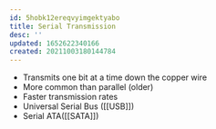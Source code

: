 ```yaml
---
id: 5hobk12ereqvyimgektyabo
title: Serial Transmission
desc: ''
updated: 1652622340166
created: 20211003180144784
---
```


- Transmits one bit at a time down the copper wire
- More common than parallel (older)
- Faster transmission rates
- Universal Serial Bus ([[USB]])
- Serial ATA([[SATA]])
